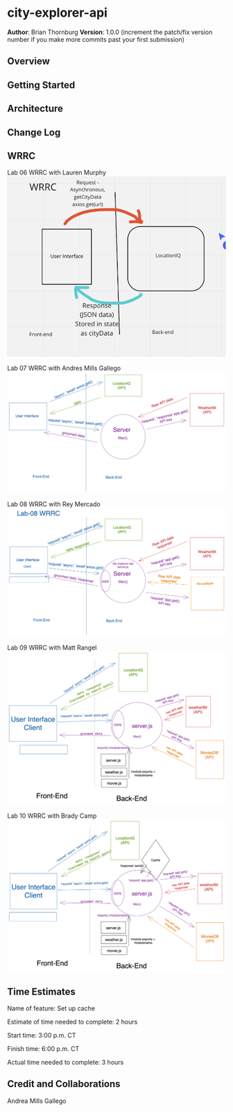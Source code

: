 # city-explorer-api

**Author**: Brian Thornburg
**Version**: 1.0.0 (increment the patch/fix version number if you make more commits past your first submission)

## Overview
<!-- Provide a high level overview of what this application is and why you are building it, beyond the fact that it's an assignment for this class. (i.e. What's your problem domain?) -->

## Getting Started
<!-- What are the steps that a user must take in order to build this app on their own machine and get it running? -->

## Architecture
<!-- Provide a detailed description of the application design. What technologies (languages, libraries, etc) you're using, and any other relevant design information. -->

## Change Log
<!-- Use this area to document the iterative changes made to your application as each feature is successfully implemented. Use time stamps. Here's an example:

01-01-2001 4:59pm - Application now has a fully-functional express server, with a GET route for the location resource. -->
## WRRC

Lab 06 WRRC with Lauren Murphy
![Data Flow](WRRC-lab-6.png)

Lab 07 WRRC with Andres Mills Gallego
![Data Flow](WRRC2-22.png)

Lab 08 WRRC with Rey Mercado
![Data Flow](WRRC2-23.png)

Lab 09 WRRC with Matt Rangel
![Data Flow](WRRC2-24.png)

Lab 10 WRRC with Brady Camp
![Data Flow](WRRC2-25.png)

## Time Estimates

Name of feature: Set up cache

Estimate of time needed to complete: 2 hours

Start time: 3:00 p.m. CT

Finish time: 6:00 p.m. CT

Actual time needed to complete: 3 hours

## Credit and Collaborations

Andrea Mills Gallego
